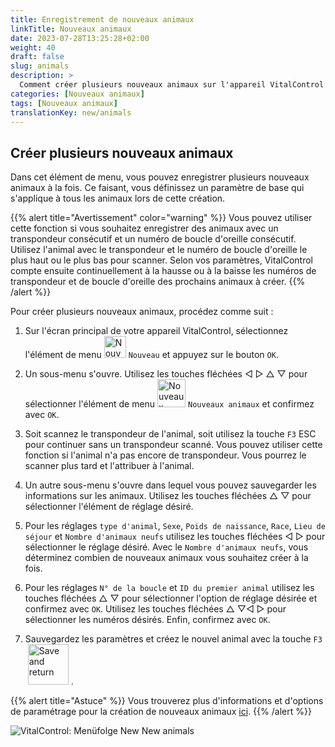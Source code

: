 ```yaml
---
title: Enregistrement de nouveaux animaux
linkTitle: Nouveaux animaux
date: 2023-07-28T13:25:28+02:00
weight: 40
draft: false
slug: animals
description: >
  Comment créer plusieurs nouveaux animaux sur l'appareil VitalControl en utilisant une seule action.
categories: [Nouveaux animaux]
tags: [Nouveaux animaux]
translationKey: new/animals
---
```

## Créer plusieurs nouveaux animaux

Dans cet élément de menu, vous pouvez enregistrer plusieurs nouveaux animaux à la fois. Ce faisant, vous définissez un paramètre de base qui s'applique à tous les animaux lors de cette création.

{{% alert title="Avertissement" color="warning" %}}
Vous pouvez utiliser cette fonction si vous souhaitez enregistrer des animaux avec un transpondeur consécutif et un numéro de boucle d'oreille consécutif. Utilisez l'animal avec le transpondeur et le numéro de boucle d'oreille le plus haut ou le plus bas pour scanner. Selon vos paramètres, VitalControl compte ensuite continuellement à la hausse ou à la baisse les numéros de transpondeur et de boucle d'oreille des prochains animaux à créer.
{{% /alert %}}

Pour créer plusieurs nouveaux animaux, procédez comme suit :

1. Sur l'écran principal de votre appareil VitalControl, sélectionnez l'élément de menu <img src="/icons/main/new-animal.svg" width="35" align="bottom" alt="Nouvel animal" /> `Nouveau` et appuyez sur le bouton `OK`.

2. Un sous-menu s'ouvre. Utilisez les touches fléchées ◁ ▷ △ ▽ pour sélectionner l'élément de menu <img src="/icons/main/new-animals.svg" width="45" align="bottom" alt="Nouveaux animaux" /> `Nouveaux animaux` et confirmez avec `OK`.

3. Soit scannez le transpondeur de l'animal, soit utilisez la touche `F3` ESC pour continuer sans un transpondeur scanné. Vous pouvez utiliser cette fonction si l'animal n'a pas encore de transpondeur. Vous pourrez le scanner plus tard et l'attribuer à l'animal.

4. Un autre sous-menu s'ouvre dans lequel vous pouvez sauvegarder les informations sur les animaux. Utilisez les touches fléchées △ ▽ pour sélectionner l'élément de réglage désiré.

5. Pour les réglages `type d'animal`, `Sexe`, `Poids de naissance`, `Race`, `Lieu de séjour` et `Nombre d'animaux neufs` utilisez les touches fléchées ◁ ▷ pour sélectionner le réglage désiré. Avec le `Nombre d'animaux neufs`, vous déterminez combien de nouveaux animaux vous souhaitez créer à la fois.

6. Pour les réglages `N° de la boucle` et `ID du premier animal` utilisez les touches fléchées △ ▽ pour sélectionner l'option de réglage désirée et confirmez avec `OK`. Utilisez les touches fléchées △ ▽◁ ▷ pour sélectionner les numéros désirés. Enfin, confirmez avec `OK`.

7. Sauvegardez les paramètres et créez le nouvel animal avec la touche `F3` &nbsp;<img src="/icons/footer/save_exit.svg" width="65" align="bottom" alt="Save and return" />&nbsp;.

{{% alert title="Astuce" %}}
Vous trouverez plus d'informations et d'options de paramétrage pour la création de nouveaux animaux [ici](../../settings/animal-registration/).
{{% /alert %}}

   ![VitalControl: Menüfolge New New animals](../images/newanimals.png "Créer de nouveaux animaux")
